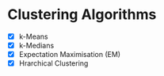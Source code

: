 # Clustering Algorithms

* [x] k-Means
* [x] k-Medians
* [x] Expectation Maximisation (EM)
* [x] Hrarchical Clustering